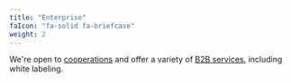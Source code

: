 ```yaml
---
title: "Enterprise"
faIcon: "fa-solid fa-briefcase"
weight: 2
---
```


We're open to <a href="/coop/">cooperations</a> and offer a variety of <a href="/enterprise/">B2B services</a>, including white labeling.
